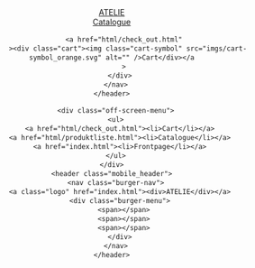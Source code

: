 <!-- DESKTOP HEADER -->

 <header class="desktop_header">
      <nav class="menu">
        <a class="logo" href="index.html"><div>ATELIE</div></a>
        <div class="menu_right">
          <a href="html/produktliste.html"><div>Catalogue</div></a>

          <a href="html/check_out.html"
            ><div class="cart"><img class="cart-symbol" src="imgs/cart-symbol_orange.svg" alt="" />Cart</div></a
          >
        </div>
      </nav>
    </header>

<!-- BURGER MENU -->

      <div class="off-screen-menu">
      <ul>
        <a href="html/check_out.html"><li>Cart</li></a>
        <a href="html/produktliste.html"><li>Catalogue</li></a>
        <a href="index.html"><li>Frontpage</li></a>
      </ul>
    </div>
    <header class="mobile_header">
      <nav class="burger-nav">
        <a class="logo" href="index.html"><div>ATELIE</div></a>
        <div class="burger-menu">
          <span></span>
          <span></span>
          <span></span>
        </div>
      </nav>
    </header>
